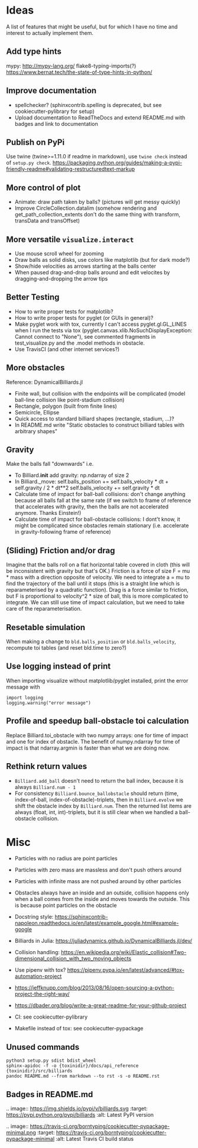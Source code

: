 # Ideas
A list of features that might be useful, but for which I have no time and interest to actually implement them.

## Add type hints
mypy: http://mypy-lang.org/
flake8-typing-imports(?)
https://www.bernat.tech/the-state-of-type-hints-in-python/

## Improve documentation
- spellchecker? (sphinxcontrib.spelling is deprecated, but see cookiecutter-pylibrary for setup)
- Upload documentation to ReadTheDocs and extend README.md with badges and link to documentation

## Publish on PyPi
Use twine (twine>=1.11.0 if readme in markdown), use `twine check` instead of `setup.py check`.
https://packaging.python.org/guides/making-a-pypi-friendly-readme#validating-restructuredtext-markup

## More control of plot
- Animate: draw path taken by balls? (pictures will get messy quickly)
- Improve CircleCollection.datalim (somehow rendering and get_path_collection_extents don't do the same thing with transform, transData and transOffset)

## More versatile `visualize.interact`
- Use mouse scroll wheel for zooming
- Draw balls as solid disks, use colors like matplotlib (but for dark mode?)
- Show/hide velocities as arrows starting at the balls center
- When paused drag-and-drop balls around and edit velocites by dragging-and-dropping the arrow tips

## Better Testing
- How to write proper tests for matplotlib?
- How to write proper tests for pyglet (or GUIs in general)?
- Make pyglet work with tox, currently I can't access pyglet.gl.GL_LINES when I run the tests via tox (pyglet.canvas.xlib.NoSuchDisplayException: Cannot connect to "None"), see commented fragments in test_visualize.py and the .model methods in obstacle.
- Use TravisCI (and other internet services?)

## More obstacles
Reference: DynamicalBilliards.jl
- Finite wall, but collision with the endpoints will be complicated (model ball-line collision like point-stadium collision)
- Rectangle, polygon (built from finite lines)
- Semicircle, Ellipse
- Quick access to standard billiard shapes (rectangle, stadium, ...)?
- In README.md write "Static obstacles to construct billiard tables with arbitrary shapes"

## Gravity
Make the balls fall "downwards" i.e.
- To Billiard.__init__ add gravity: np.ndarray of size 2
- In Billiard._move:
    self.balls_position += self.balls_velocity * dt + self.gravity / 2 * dt**2
    self.balls_velocity += self.gravity * dt
- Calculate time of impact for ball-ball collisions: don't change anything because all balls fall at the same rate (if we switch to frame of reference that accelerates with gravity, then the balls are not accelerated anymore. Thanks Einstein!)
- Calculate time of impact for ball-obstacle collisions: I dont't know, it might be complicated since obstacles remain stationary (i.e. accelerate in gravity-following frame of reference)

## (Sliding) Friction and/or drag
Imagine that the balls roll on a flat horizontal table covered in cloth (this will be inconsistent with gravity but that's OK.)
Friction is a force of size F = mu * mass with a direction opposite of velocity.
We need to integrate a = mu to find the trajectory of the ball until it stops (this is a straight line which is reparameterised by a quadratic function).
Drag is a force similar to friction, but F is proportional to velocity^2 * size of ball, this is more complicated to integrate.
We can still use time of impact calculation, but we need to take care of the reparameterisation.

## Resetable simulation
When making a change to `bld.balls_position` or `bld.balls_velocity`, recompute toi tables (and reset bld.time to zero?)

## Use logging instead of print
When importing visualize without matplotlib/pyglet installed, print the error message with
```
import logging
logging.warning("error message")
```

## Profile and speedup ball-obstacle toi calculation
Replace Billiard.toi_obstacle with two numpy arrays: one for time of impact and one for index of obstacle.
The benefit of numpy.ndarray for time of impact is that ndarray.argmin is faster than what we are doing now.

## Rethink return values
- `Billiard.add_ball` doesn't need to return the ball index, because it is always `Billiard.num - 1`
- For consistency `Billiard.bounce_ballobstacle` should return (time, index-of-ball, index-of-obstacle)-triplets, then in `Billiard.evolve` we shift the obstacle index by `Billiard.num`.
  Then the returned list items are always (float, int, int)-triplets, but it is still clear when we handled a ball-obstacle collision.



# Misc
- Particles with no radius are point particles
- Particles with zero mass are massless and don't push others around
- Particles with infinite mass are not pushed around by other particles
- Obstacles always have an inside and an outside, collision happens only when a ball comes from the inside and moves towards the outside. This is because point particles on the obstacle
- Docstring style: https://sphinxcontrib-napoleon.readthedocs.io/en/latest/example_google.html#example-google
- Billiards in Julia: https://juliadynamics.github.io/DynamicalBilliards.jl/dev/
- Collision handling: https://en.wikipedia.org/wiki/Elastic_collision#Two-dimensional_collision_with_two_moving_objects
- Use pipenv with tox? https://pipenv.pypa.io/en/latest/advanced/#tox-automation-project

- https://jeffknupp.com/blog/2013/08/16/open-sourcing-a-python-project-the-right-way/
- https://dbader.org/blog/write-a-great-readme-for-your-github-project
- CI: see cookiecutter-pylibrary
- Makefile instead of tox: see cookiecutter-pypackage

## Unused commands
```shell
python3 setup.py sdist bdist_wheel
sphinx-apidoc -f -o {toxinidir}/docs/api_reference {toxinidir}/src/billiards
pandoc README.md --from markdown --to rst -s -o README.rst
```


## Badges in README.md
.. image:: https://img.shields.io/pypi/v/billiards.svg
    :target: https://pypi.python.org/pypi/billiards
    :alt: Latest PyPI version

.. image:: https://travis-ci.org/borntyping/cookiecutter-pypackage-minimal.png
   :target: https://travis-ci.org/borntyping/cookiecutter-pypackage-minimal
   :alt: Latest Travis CI build status
